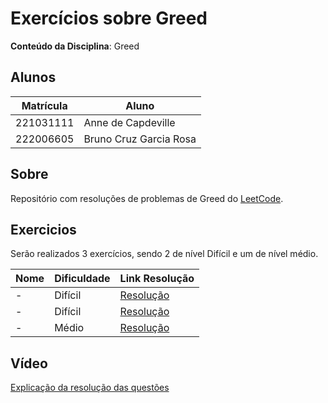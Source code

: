 
# Exercícios sobre Greed

**Conteúdo da Disciplina**: Greed<br>

## Alunos

|Matrícula | Aluno |
| -- | -- |
| 221031111  | Anne de Capdeville |
| 222006605  | Bruno Cruz Garcia Rosa |

## Sobre 
Repositório com resoluções de problemas de Greed do [LeetCode](https://leetcode.com/).

## Exercicios

Serão realizados 3 exercícios, sendo 2 de nível Difícil e um de nível médio.

|Nome | Dificuldade | Link Resolução |
| -- | -- | -- |
|- | Difícil | [Resolução]() |
|- | Difícil | [Resolução]() |
|- | Médio | [Resolução]() |

## Vídeo 
[Explicação da resolução das questões]()
